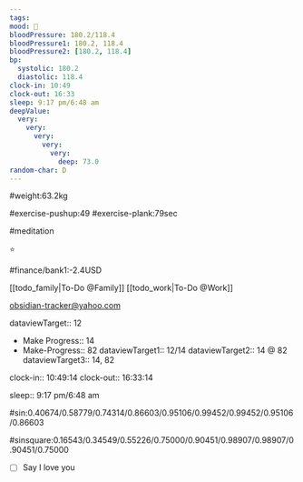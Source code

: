 ```yaml
---
tags:
mood: 🙁
bloodPressure: 180.2/118.4
bloodPressure1: 180.2, 118.4
bloodPressure2: [180.2, 118.4]
bp:
  systolic: 180.2
  diastolic: 118.4
clock-in: 10:49
clock-out: 16:33
sleep: 9:17 pm/6:48 am
deepValue:
  very:
    very:
      very:
        very:
          very:
            deep: 73.0
random-char: D
---
```


#weight:63.2kg

#exercise-pushup:49
#exercise-plank:79sec

#meditation

⭐

#finance/bank1:-2.4USD

[[todo_family|To-Do @Family]]
[[todo_work|To-Do @Work]]

obsidian-tracker@yahoo.com

dataviewTarget:: 12

- Make Progress:: 14
- Make-Progress:: 82
  dataviewTarget1:: 12/14
  dataviewTarget2:: 14 @ 82
  dataviewTarget3:: 14, 82

clock-in:: 10:49:14
clock-out:: 16:33:14

sleep:: 9:17 pm/6:48 am

#sin:0.40674/0.58779/0.74314/0.86603/0.95106/0.99452/0.99452/0.95106/0.86603

#sinsquare:0.16543/0.34549/0.55226/0.75000/0.90451/0.98907/0.98907/0.90451/0.75000

- [ ] Say I love you

